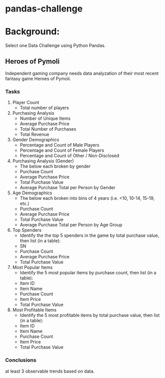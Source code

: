# pandas-challenge

# Background: 
Select one Data Challenge using Python Pandas. 

## Heroes of Pymoli 
Independent gaming company needs data analyzation of their most recent fantasy game Heroes of Pymoli. 

### Tasks
1) Player Count
    * Total number of players
2) Purchasing Analysis
    * Number of Unique Items
    * Average Purchase Price
    * Total Number of Purchases
    * Total Revenue
3) Gender Demographics 
    * Percentage and Count of Male Players
    * Percentage and Count of Female Players
    * Percentage and Count of Other / Non-Disclosed
4) Purchasing Analysis (Gender)
    * The below each broken by gender
    * Purchase Count
    * Average Purchase Price
    * Total Purchase Value
    * Average Purchase Total per Person by Gender
5) Age Demographics
    * The below each broken into bins of 4 years (i.e. &lt;10, 10-14, 15-19, etc.)
    * Purchase Count
    * Average Purchase Price
    * Total Purchase Value
    * Average Purchase Total per Person by Age Group
6) Top Spenders
    * Identify the the top 5 spenders in the game by total purchase value, then list (in a table):
    * SN
    * Purchase Count
    * Average Purchase Price
    * Total Purchase Value
7) Most Popular Items
    * Identify the 5 most popular items by purchase count, then list (in a table):
    * Item ID
    * Item Name
    * Purchase Count
    * Item Price
    * Total Purchase Value
8) Most Profitable Items
    * Identify the 5 most profitable items by total purchase value, then list (in a table):
    * Item ID
    * Item Name
    * Purchase Count
    * Item Price
    * Total Purchase Value
    
### Conclusions 
at least 3 observable trends based on data. 


